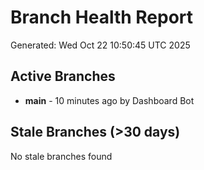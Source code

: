 # Branch Health Report
Generated: Wed Oct 22 10:50:45 UTC 2025

## Active Branches
- **main** - 10 minutes ago by Dashboard Bot

## Stale Branches (>30 days)
No stale branches found
